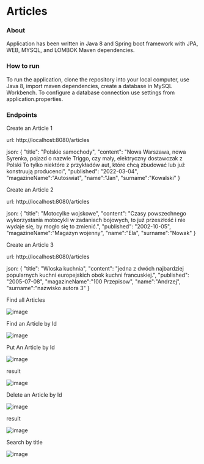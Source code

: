 # Articles

### About
Application has been written in Java 8 and Spring boot framework with JPA, WEB, MYSQL, and LOMBOK Maven dependencies.
 
### How to run 
To run the application, clone the repository into your local computer, use Java 8, import maven dependencies, create a database in MySQL Workbench. To configure a database connection use settings from application.properties.

 
### Endpoints
 
Create an Article 1

url: http://localhost:8080/articles

json: {
"title": "Polskie samochody",
"content": "Nowa Warszawa, nowa Syrenka, pojazd o nazwie Triggo, czy mały, elektryczny dostawczak z Polski To tylko niektóre z przykładów aut, które chcą zbudować lub już konstruują producenci",
"published": "2022-03-04",
"magazineName":"Autoswiat",
"name":"Jan",
"surname":"Kowalski"
}    

Create an Article 2

url: http://localhost:8080/articles

json: {
"title": "Motocylke wojskowe",
"content": "Czasy powszechnego wykorzystania motocykli w zadaniach bojowych, to już przeszłość i nie wydaje się, by mogło się to zmienić.",
"published": "2002-10-05",
"magazineName":"Magazyn wojenny",
"name":"Ela",
"surname":"Nowak"
}  

Create an Article 3

url: http://localhost:8080/articles

json: {
"title": "Wloska kuchnia",
"content": "jedna z dwóch najbardziej popularnych kuchni europejskich obok kuchni francuskiej.",
"published": "2005-07-08",
"magazineName":"100 Przepisow",
"name":"Andrzej",
"surname":"nazwisko autora 3"
}    

Find all Articles

![image](https://user-images.githubusercontent.com/80157748/189675498-df9ac1f5-80ec-44a4-84e3-3d840bd69214.png)

Find an Article by Id

![image](https://user-images.githubusercontent.com/80157748/189675723-d925d4b4-4fa9-4d5a-98b0-123772f38abe.png)

Put An Article by Id

![image](https://user-images.githubusercontent.com/80157748/189676014-ee4aa59e-2ae5-45f0-a974-7f5afe2bcda3.png)

result

![image](https://user-images.githubusercontent.com/80157748/189676097-5bb62388-3ed7-4d05-80b0-0b7f2c52c6ee.png)

Delete an Article by Id

![image](https://user-images.githubusercontent.com/80157748/189676224-2cda819c-f3ab-48bd-be5b-e8a23c03f301.png)

result

![image](https://user-images.githubusercontent.com/80157748/189676286-98364c34-3c42-451a-ac6c-705d7a9bac0e.png)

Search by title

![image](https://user-images.githubusercontent.com/80157748/189978951-d202cfdd-a583-4c2f-b252-8e87bc03b872.png)


